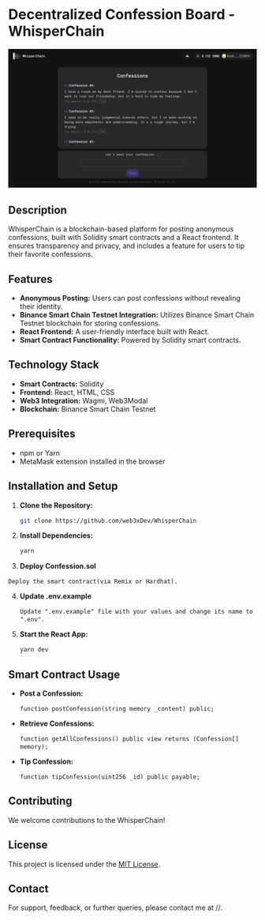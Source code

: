 # Decentralized Confession Board - WhisperChain

![Alt text](public/WhisperChainUI.png)

## Description

WhisperChain is a blockchain-based platform for posting anonymous confessions, built with Solidity smart contracts and a React frontend. It ensures transparency and privacy, and includes a feature for users to tip their favorite confessions.

## Features

- **Anonymous Posting:** Users can post confessions without revealing their identity.
- **Binance Smart Chain Testnet Integration:** Utilizes Binance Smart Chain Testnet blockchain for storing confessions.
- **React Frontend:** A user-friendly interface built with React.
- **Smart Contract Functionality:** Powered by Solidity smart contracts.

## Technology Stack

- **Smart Contracts:** Solidity
- **Frontend:** React, HTML, CSS
- **Web3 Integration:** Wagmi, Web3Modal
- **Blockchain:** Binance Smart Chain Testnet

## Prerequisites

- npm or Yarn
- MetaMask extension installed in the browser

## Installation and Setup

1. **Clone the Repository:**

   ```bash
   git clone https://github.com/web3xDev/WhisperChain
   ```

2. **Install Dependencies:**

   ```bash
   yarn
   ```

3. **Deploy Confession.sol**

```
Deploy the smart contract(via Remix or Hardhat).
```

4. **Update .env.example**

   ```
   Update ".env.example" file with your values and change its name to ".env".
   ```

5. **Start the React App:**
   ```bash
   yarn dev
   ```

## Smart Contract Usage

- **Post a Confession:**
  ```solidity
  function postConfession(string memory _content) public;
  ```
- **Retrieve Confessions:**
  ```solidity
  function getAllConfessions() public view returns (Confession[] memory);
  ```
- **Tip Confession:**
  ```solidity
  function tipConfession(uint256 _id) public payable;
  ```

## Contributing

We welcome contributions to the WhisperChain!

## License

This project is licensed under the [MIT License](LICENSE).

## Contact

For support, feedback, or further queries, please contact me at //.
